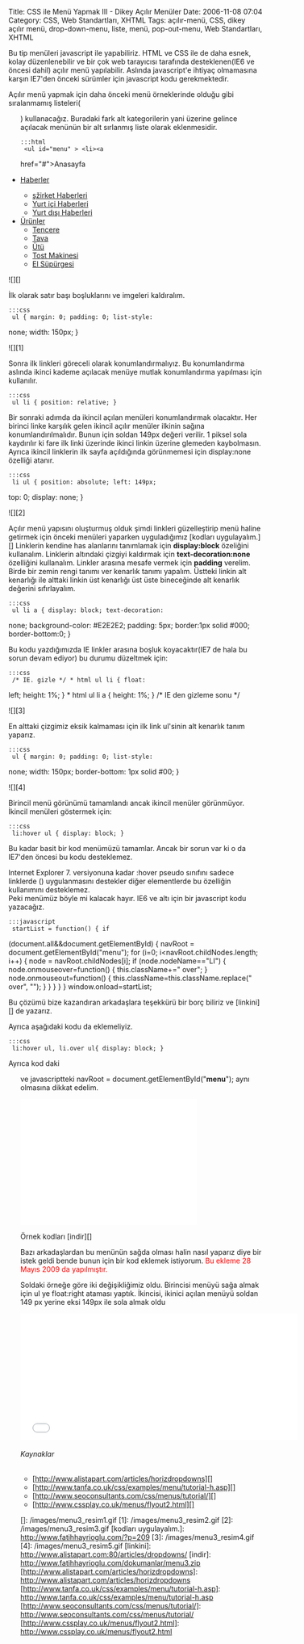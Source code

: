 Title: CSS ile Menü Yapmak III - Dikey Açılır Menüler
Date: 2006-11-08 07:04
Category: CSS, Web Standartları, XHTML
Tags: açılır-menü, CSS, dikey açılır menü, drop-down-menu, liste, menü, pop-out-menu, Web Standartları, XHTML

Bu tip menüleri javascript ile yapabiliriz. HTML ve CSS ile de daha
esnek, kolay düzenlenebilir ve bir çok web tarayıcısı tarafında
desteklenen(IE6 ve öncesi dahil) açılır menü yapılabilir. Aslında
javascript'e ihtiyaç olmamasına karşın IE7'den önceki sürümler için
javascript kodu gerekmektedir. <!--more-->

Açılır menü yapmak için daha önceki menü örneklerinde olduğu gibi
sıralanmamış listeleri(<ul>) kullanacağız. Buradaki fark alt
kategorilerin yani üzerine gelince açılacak menünün bir alt sırlanmış
liste olarak eklenmesidir.

	:::html
	 <ul id="menu" > <li><a
href="#">Anasayfa</a></li> <li><a href="#">Haberler</a>
<ul> <li><a href="#">şžirket Haberleri </a></li> <li><a
href="#">Yurt içi Haberleri </a></li> <li><a href="#">Yurt
dışı Haberleri</a></li> </ul> </li> <li><a
href="#">Ürünler</a> <ul> <li><a
href="#">Tencere</a></li> <li><a href="#">Tava</a></li>
<li><a href="#">Ütü</a></li> <li><a href="#">Tost Makinesi
</a></li> <li><a href="#">El Süpürgesi </a></li> </ul>
</li> </ul> 

![][]

İlk olarak satır başı boşluklarını ve imgeleri kaldıralım.

	:::css
	 ul { margin: 0; padding: 0; list-style:
none; width: 150px; } 

![][1]

Sonra ilk linkleri göreceli olarak konumlandırmalıyız. Bu konumlandırma
aslında ikinci kademe açılacak menüye mutlak konumlandırma yapılması
için kullanılır.

	:::css
	 ul li { position: relative; } 

Bir sonraki adımda da ikincil açılan menüleri konumlandırmak olacaktır.
Her birinci linke karşılık gelen ikincil açılır menüler ilkinin sağına
konumlandırılmalıdır. Bunun için soldan 149px değeri verilir. 1 piksel
sola kaydırılır ki fare ilk linki üzerinde ikinci linkin üzerine
glemeden kaybolmasın. Ayrıca ikincil linklerin ilk sayfa açıldığında
görünmemesi için display:none özelliği atanır.

	:::css
	 li ul { position: absolute; left: 149px;
top: 0; display: none; } 

![][2]

Açılır menü yapısını oluşturmuş olduk şimdi linkleri güzelleştirip menü
haline getirmek için önceki menüleri yaparken uyguladığımız [kodları
uygulayalım.][] Linklerin kendine has alanlarını tanımlamak için
**display:block** özeliğini kullanalım. Linklerin altındaki çizgiyi
kaldırmak için **text-decoration:none** özelliğini kullanalım. Linkler
arasına mesafe vermek için **padding** verelim. Birde bir zemin rengi
tanımı ver kenarlık tanımı yapalım. Üstteki linkin alt kenarlığı ile
alttaki linkin üst kenarlığı üst üste bineceğinde alt kenarlık değerini
sıfırlayalım.

	:::css
	 ul li a { display: block; text-decoration:
none; background-color: #E2E2E2; padding: 5px; border:1px solid #000;
border-bottom:0; } 

Bu kodu yazdığımızda IE linkler arasına boşluk koyacaktır(IE7 de hala bu
sorun devam ediyor) bu durumu düzeltmek için:

	:::css
	 /* IE. gizle */ * html ul li { float:
left; height: 1%; } * html ul li a { height: 1%; } /* IE den gizleme
sonu */ 

![][3]

En alttaki çizgimiz eksik kalmaması için ilk link ul'sinin alt kenarlık
tanım yaparız.

	:::css
	 ul { margin: 0; padding: 0; list-style:
none; width: 150px; border-bottom: 1px solid #00; } 

![][4]

Birincil menü görünümü tamamlandı ancak ikincil menüler görünmüyor.
İkincil menüleri göstermek için:

	:::css
	 li:hover ul { display: block; }


Bu kadar basit bir kod menümüzü tamamlar. Ancak bir sorun var ki o da
IE7'den öncesi bu kodu desteklemez.

<div class="ekstrabilgi">
Internet Explorer 7. versiyonuna kadar :hover pseudo sınıfını sadece
linklerde (<a>) uygulanmasını destekler diğer elementlerde bu
özelliğin kullanımını desteklemez.

</div>
Peki menümüz böyle mi kalacak hayır. IE6 ve altı için bir javascript
kodu yazacağız.

	:::javascript
	 startList = function() { if
(document.all&&document.getElementById) { navRoot =
document.getElementById("menu"); for (i=0; i<navRoot.childNodes.length;
i++) { node = navRoot.childNodes[i]; if (node.nodeName=="LI") {
node.onmouseover=function() { this.className+=" over"; }
node.onmouseout=function() { this.className=this.className.replace("
over", ""); } } } } } window.onload=startList; 

Bu çözümü bize kazandıran arkadaşlara teşekkürü bir borç biliriz ve
[linkini][] de yazarız.

Ayrıca aşağıdaki kodu da eklemeliyiz.

	:::css
	 li:hover ul, li.over ul{ display: block; }


Ayrıca kod daki<span class="alternatifard"><ul id="**menu**" ></span>
ve javascriptteki <span class="alternatifard">navRoot =
document.getElementById("**menu**");</span> aynı olmasına dikkat edelim.

<iframe src="/dokumanlar/menu3.htm" width="350" height="250" frameborder="0" scrolling="auto"></iframe>

Örnek kodları [indir][]

Bazı arkadaşlardan bu menünün sağda olması halin nasıl yaparız diye bir
istek geldi bende bunun için bir kod eklemek istiyorum.
<span style="color:#f00;">Bu ekleme 28 Mayıs 2009 da yapılmıştır.</span>

Soldaki örneğe göre iki değişikliğimiz oldu. Birincisi menüyü sağa almak
için ul ye float:right ataması yaptık. İkincisi, ikinici açılan menüyü
soldan 149 px yerine eksi 149px ile sola almak oldu

<iframe src="/dokumanlar/menu3_2.htm" width="550" height="250" frameborder="0" scrolling="auto"></iframe>

###### Kaynaklar

-   [http://www.alistapart.com/articles/horizdropdowns][]
-   [http://www.tanfa.co.uk/css/examples/menu/tutorial-h.asp][]
-   [http://www.seoconsultants.com/css/menus/tutorial/][]
-   [http://www.cssplay.co.uk/menus/flyout2.html][]

</p>

  []: /images/menu3_resim1.gif
  [1]: /images/menu3_resim2.gif
  [2]: /images/menu3_resim3.gif
  [kodları uygulayalım.]: http://www.fatihhayrioglu.com/?p=209
  [3]: /images/menu3_resim4.gif
  [4]: /images/menu3_resim5.gif
  [linkini]: http://www.alistapart.com:80/articles/dropdowns/
  [indir]: http://www.fatihhayrioglu.com/dokumanlar/menu3.zip
  [http://www.alistapart.com/articles/horizdropdowns]: http://www.alistapart.com/articles/horizdropdowns
  [http://www.tanfa.co.uk/css/examples/menu/tutorial-h.asp]: http://www.tanfa.co.uk/css/examples/menu/tutorial-h.asp
  [http://www.seoconsultants.com/css/menus/tutorial/]: http://www.seoconsultants.com/css/menus/tutorial/
  [http://www.cssplay.co.uk/menus/flyout2.html]: http://www.cssplay.co.uk/menus/flyout2.html

